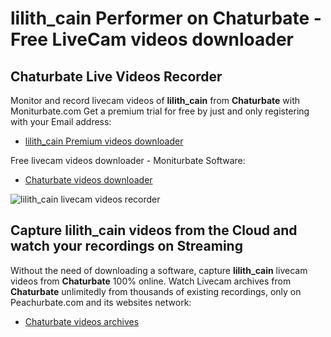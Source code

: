 # lilith_cain Performer on Chaturbate - Free LiveCam videos downloader

## Chaturbate Live Videos Recorder

Monitor and record livecam videos of **lilith_cain** from **Chaturbate** with Moniturbate.com
Get a premium trial for free by just and only registering with your Email address:
* [lilith_cain Premium videos downloader](https://moniturbate.com/request-demo-licence-key.html)

Free livecam videos downloader - Moniturbate Software:
* [Chaturbate videos downloader](https://moniturbate.com/moniturbate-download-software.html)

![lilith_cain livecam videos recorder](https://peachurnet.com/templates/moniturbate-software.png)


## Capture lilith_cain videos from the Cloud and watch your recordings on Streaming

Without the need of downloading a software, capture **lilith_cain** livecam videos from **Chaturbate** 100% online.
Watch Livecam archives from **Chaturbate** unlimitedly from thousands of existing recordings, only on Peachurbate.com and its websites network:
* [Chaturbate videos archives](https://peachurnet.com/)